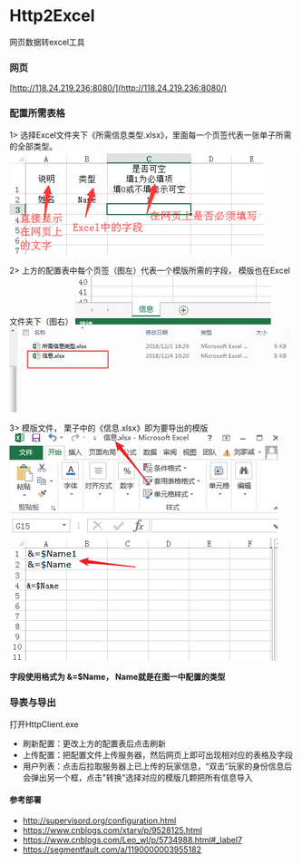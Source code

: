 # Http2Excel
网页数据转excel工具

### 网页
[http://118.24.219.236:8080/](http://118.24.219.236:8080/)

### 配置所需表格
1> 选择Excel文件夹下《所需信息类型.xlsx》，里面每一个页签代表一张单子所需的全部类型。
![](Screenshot/1.png)

2> 上方的配置表中每个页签（图左）代表一个模版所需的字段， 模版也在Excel文件夹下（图右）
![](Screenshot/2.png)![](Screenshot/3.png)

3> 模版文件， 栗子中的《信息.xlsx》即为要导出的模版
![](Screenshot/4.png)

**字段使用格式为     &=$Name， Name就是在图一中配置的类型**

### 导表与导出
打开HttpClient.exe 
 * 刷新配置：更改上方的配置表后点击刷新
 * 上传配置：把配置文件上传服务器，然后网页上即可出现相对应的表格及字段
 * 用户列表：点击后拉取服务器上已上传的玩家信息，“双击”玩家的身份信息后会弹出另一个框，点击"转换"选择对应的模版几颗把所有信息导入


#### 参考部署
 * http://supervisord.org/configuration.html
 * https://www.cnblogs.com/xtary/p/9528125.html
 * https://www.cnblogs.com/Leo_wl/p/5734988.html#_label7
 * https://segmentfault.com/a/1190000003955182

